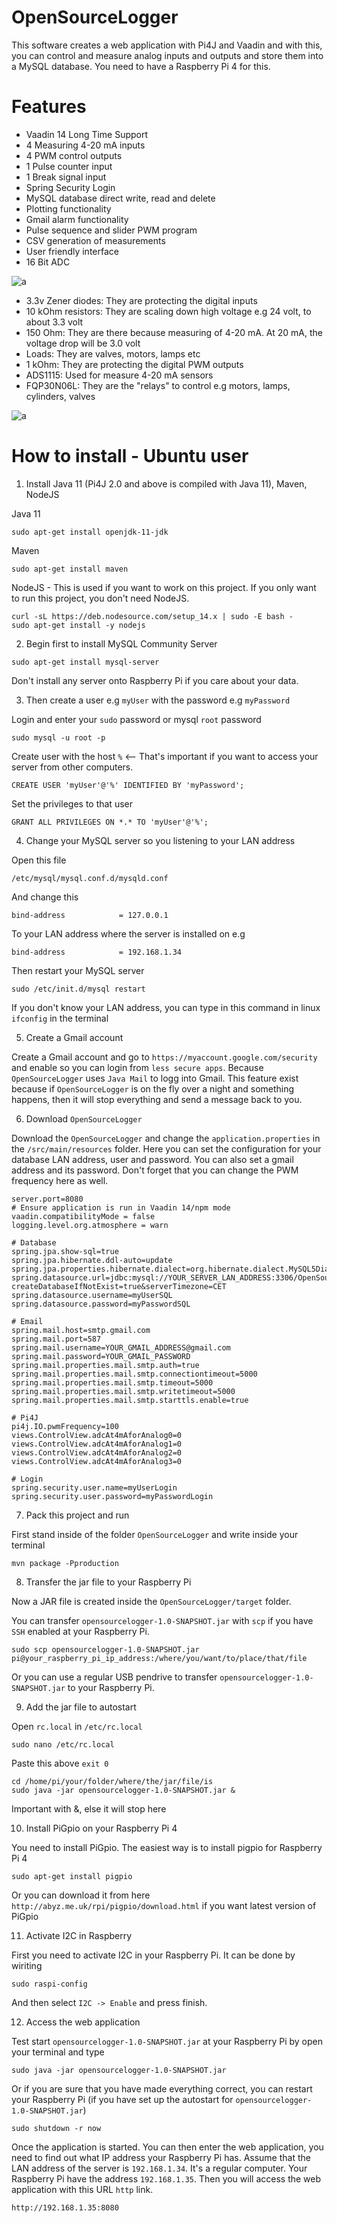 # OpenSourceLogger

This software creates a web application with Pi4J and Vaadin and with this, you can control and measure analog inputs and outputs and 
store them into a MySQL database. You need to have a Raspberry Pi 4 for this.

# Features

* Vaadin 14 Long Time Support
* 4 Measuring 4-20 mA inputs
* 4 PWM control outputs
* 1 Pulse counter input
* 1 Break signal input
* Spring Security Login
* MySQL database direct write, read and delete
* Plotting functionality
* Gmail alarm functionality
* Pulse sequence and slider PWM program
* CSV generation of measurements
* User friendly interface
* 16 Bit ADC

![a](https://raw.githubusercontent.com/DanielMartensson/OpenSourceLogger/master/fritzing/S%C3%A9lection_044.png)

* 3.3v Zener diodes: They are protecting the digital inputs
* 10 kOhm resistors: They are scaling down high voltage e.g 24 volt, to about 3.3 volt 
* 150 Ohm: They are there because measuring of 4-20 mA. At 20 mA, the voltage drop will be 3.0 volt
* Loads: They are valves, motors, lamps etc
* 1 kOhm: They are protecting the digital PWM outputs
* ADS1115: Used for measure 4-20 mA sensors
* FQP30N06L: They are the "relays" to control e.g motors, lamps, cylinders, valves

![a](https://raw.githubusercontent.com/DanielMartensson/OpenSourceLogger/master/fritzing/Schematic_bb.png)


# How to install - Ubuntu user

1. Install Java 11 (Pi4J 2.0 and above is compiled with Java 11), Maven, NodeJS

Java 11
```
sudo apt-get install openjdk-11-jdk
```

Maven
```
sudo apt-get install maven
```

NodeJS - This is used if you want to work on this project. If you only want to run this project, you don't need NodeJS.
```
curl -sL https://deb.nodesource.com/setup_14.x | sudo -E bash -
sudo apt-get install -y nodejs
```

2. Begin first to install MySQL Community Server

```
sudo apt-get install mysql-server
```

Don't install any server onto Raspberry Pi if you care about your data. 


3. Then create a user e.g `myUser` with the password e.g `myPassword`

Login and enter your `sudo` password or mysql `root` password
```
sudo mysql -u root -p
```

Create user with the host `%` <-- That's important if you want to access your server from other computers.
```
CREATE USER 'myUser'@'%' IDENTIFIED BY 'myPassword';
```

Set the privileges to that user
```
GRANT ALL PRIVILEGES ON *.* TO 'myUser'@'%';
```


4. Change your MySQL server so you listening to your LAN address

Open this file
```
/etc/mysql/mysql.conf.d/mysqld.conf
```

And change this
```
bind-address            = 127.0.0.1
```

To your LAN address where the server is installed on e.g
```
bind-address            = 192.168.1.34
```

Then restart your MySQL server
```
sudo /etc/init.d/mysql restart
```

If you don't know your LAN address, you can type in this command in linux `ifconfig` in the terminal

5. Create a Gmail account

Create a Gmail account and go to `https://myaccount.google.com/security` and enable so you can login from `less secure apps`.
Because `OpenSourceLogger` uses `Java Mail` to logg into Gmail. This feature exist because if `OpenSourceLogger` is on the fly over a
night and something happens, then it will stop everything and send a message back to you.

6. Download `OpenSourceLogger`

Download the `OpenSourceLogger` and change the `application.properties` in the `/src/main/resources` folder.
Here you can set the configuration for your database LAN address, user and password. You can also set a gmail address and its
password. Don't forget that you can change the PWM frequency here as well.

```
server.port=8080
# Ensure application is run in Vaadin 14/npm mode
vaadin.compatibilityMode = false
logging.level.org.atmosphere = warn

# Database
spring.jpa.show-sql=true
spring.jpa.hibernate.ddl-auto=update
spring.jpa.properties.hibernate.dialect=org.hibernate.dialect.MySQL5Dialect
spring.datasource.url=jdbc:mysql://YOUR_SERVER_LAN_ADDRESS:3306/OpenSourceLogger?createDatabaseIfNotExist=true&serverTimezone=CET
spring.datasource.username=myUserSQL
spring.datasource.password=myPasswordSQL

# Email
spring.mail.host=smtp.gmail.com
spring.mail.port=587
spring.mail.username=YOUR_GMAIL_ADDRESS@gmail.com
spring.mail.password=YOUR_GMAIL_PASSWORD
spring.mail.properties.mail.smtp.auth=true
spring.mail.properties.mail.smtp.connectiontimeout=5000
spring.mail.properties.mail.smtp.timeout=5000
spring.mail.properties.mail.smtp.writetimeout=5000
spring.mail.properties.mail.smtp.starttls.enable=true

# Pi4J
pi4j.IO.pwmFrequency=100
views.ControlView.adcAt4mAforAnalog0=0
views.ControlView.adcAt4mAforAnalog1=0
views.ControlView.adcAt4mAforAnalog2=0
views.ControlView.adcAt4mAforAnalog3=0

# Login
spring.security.user.name=myUserLogin
spring.security.user.password=myPasswordLogin
```

7. Pack this project and run

First stand inside of the folder `OpenSourceLogger` and write inside your terminal
```
mvn package -Pproduction
```

8. Transfer the jar file to your Raspberry Pi

Now a JAR file is created inside the `OpenSourceLogger/target` folder. 

You can transfer `opensourcelogger-1.0-SNAPSHOT.jar` with `scp` if you have `SSH` enabled at your Raspberry Pi.

```
sudo scp opensourcelogger-1.0-SNAPSHOT.jar pi@your_raspberry_pi_ip_address:/where/you/want/to/place/that/file
```

Or you can use a regular USB pendrive to transfer `opensourcelogger-1.0-SNAPSHOT.jar` to your Raspberry Pi.

9. Add the jar file to autostart

Open `rc.local` in `/etc/rc.local`

```
sudo nano /etc/rc.local
```

Paste this above `exit 0`

```
cd /home/pi/your/folder/where/the/jar/file/is
sudo java -jar opensourcelogger-1.0-SNAPSHOT.jar & 
```

Important with &, else it will stop here

10. Install PiGpio on your Raspberry Pi 4

You need to install PiGpio. The easiest way is to install pigpio for Raspberry Pi 4

```
sudo apt-get install pigpio
```

Or you can download it from here `http://abyz.me.uk/rpi/pigpio/download.html` if you want latest version of PiGpio

11. Activate I2C in Raspberry

First you need to activate I2C in your Raspberry Pi. It can be done by wiriting

```
sudo raspi-config
```

And then select `I2C -> Enable` and press finish. 

12. Access the web application

Test start `opensourcelogger-1.0-SNAPSHOT.jar` at your Raspberry Pi by open your terminal and type

```
sudo java -jar opensourcelogger-1.0-SNAPSHOT.jar
```

Or if you are sure that you have made everything correct, you can restart your Raspberry Pi (if you have set up the autostart for `opensourcelogger-1.0-SNAPSHOT.jar`)

```
sudo shutdown -r now
```

Once the application is started. You can then enter the web application, you need to find out what IP address your Raspberry Pi has. Assume that the LAN address of the server is `192.168.1.34`. It's a regular computer. Your Raspberry Pi have the address `192.168.1.35`. Then you will access the web application with this URL `http` link.

```
http://192.168.1.35:8080
```

